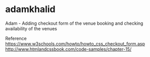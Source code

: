 # adamkhalid

Adam - Adding checkout form of the venue booking and checking availability of the venues

Reference
https://www.w3schools.com/howto/howto_css_checkout_form.asp
http://www.htmlandcssbook.com/code-samples/chapter-15/
